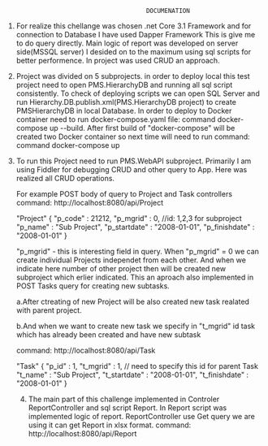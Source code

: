 
                                           DOCUMENATION

1. For realize this chellange was chosen .net Core 3.1 Framework and
   for connection to Database I have used Dapper Framework 
   This is give me to do query directly.
   Main logic of report was developed on server side(MSSQL server)
   I desided on to the maximum using sql scripts for better performence.
   In project was used CRUD an approach. 
   

2. Project was divided on 5 subprojects.
   in order to deploy local this test project need to open PMS.HierarchyDB and running all  sql script consistently.
   To  check of deploying scripts we can open SQL Server and run Hierarchy.DB.publish.xml(PMS.HierarchyDB project) 
   to create PMSHierarchyDB in local Database.
   In order to deploy to Docker container need to run docker-compose.yaml file:
   command docker-compose up --build.
   After first build of "docker-compose" will be created two Docker container so
   next time will need to run command: 
   command docker-compose up

3. To run this Project need to run PMS.WebAPI subproject.
   Primarily I am using Fiddler for debugging CRUD and other query to App. 
   Here was realized all CRUD operations.

   For example  POST body of query to Project and Task controllers
   command: http://localhost:8080/api/Project 
  
   "Project"
   {
   "p_code" : 21212,
   "p_mgrid" : 0,                      //id: 1,2,3 for subproject
    "p_name" : "Sub Project",
    "p_startdate" : "2008-01-01",
     "p_finishdate" :  "2008-01-01"
   }

   "p_mgrid" - this is interesting field in query.
    When "p_mgrid" = 0 we can create individual Projects independet from each other.
    And when we indicate here number of other project then will be created new subproject which  erlier indicated. 
    This an aproach  also implemented in POST Tasks query for creating new subtasks.

    a.After ctreating  of new Project  will be also created  new task realated  with  parent project.
    
    b.And when we want to create new task we specify in "t_mgrid" id task which has already been created and have new subtask
    
   command: http://localhost:8080/api/Task

   "Task"
   {
   "p_id" : 1,
    "t_mgrid" : 1,                     // need to specify this id for parent Task
    "t_name" : "Sub Project",
    "t_startdate" : "2008-01-01",
     "t_finishdate" :  "2008-01-01"
    }

   4. The main part of this challenge implemented in Controler ReportController and sql script Report.
   In Report script was implemented logic of report.
   ReportController use Get query we are using it can get Report in xlsx format.
   command: http://localhost:8080/api/Report

 